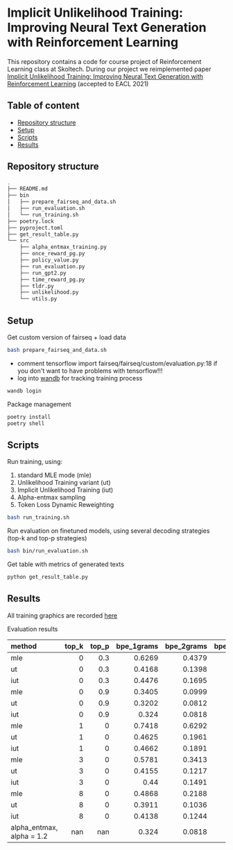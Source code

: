 # Implicit Unlikelihood Training: Improving Neural Text Generation with Reinforcement Learning

This repository contains a code for course project of Reinforcement Learning class at Skoltech. During our project we reimplemented paper [Implicit Unlikelihood Training: Improving Neural Text Generation with Reinforcement Learning](https://arxiv.org/abs/2101.04229) (accepted to EACL 2021)


## Table of content 

  - [Repository structure](#repository-structure)
  - [Setup](#setup)
  - [Scripts](#scripts)
  - [Results](#results)


## Repository structure

```bash
.
├── README.md
├── bin
│   ├── prepare_fairseq_and_data.sh
│   ├── run_evaluation.sh
│   └── run_training.sh
├── poetry.lock
├── pyproject.toml
├── get_result_table.py
└── src
    ├── alpha_entmax_training.py
    ├── once_reward_pg.py
    ├── policy_value.py
    ├── run_evaluation.py
    ├── run_gpt2.py
    ├── time_reward_pg.py
    ├── tldr.py
    ├── unlikelihood.py
    └── utils.py
```

## Setup
Get custom version of fairseq + load data

```bash
bash prepare_fairseq_and_data.sh
```
+ comment tensorflow import fairseq/fairseq/custom/evaluation.py:18 if you don't want to have problems with tensorflow!!!
+ log into [wandb](https://wandb.ai/home) for tracking training process
```bash
wandb login
```

Package management
```bash
poetry install
poetry shell
```

## Scripts

Run training, using: 
1. standard MLE mode (mle)
2. Unlikelihood Training variant (ut)
3. Implicit Unlikelihood Training (iut)
4. Alpha-entmax sampling 
5. Token Loss Dynamic Reweighting

```bash
bash run_training.sh
```
Run evaluation on finetuned models, using several decoding strategies (top-k and top-p strategies)
```bash
bash bin/run_evaluation.sh
```
Get table with metrics of generated texts
```bash
python get_result_table.py
```

## Results
All training graphics are recorded [here](https://wandb.ai/burnyshev/unlikelihood_training?workspace=user-burnyshev)

Evaluation results

method                    |   top_k |   top_p |   bpe_1grams |   bpe_2grams |   bpe_3grams |   bpe_4grams |   word_1grams |   word_2grams |   word_3grams |   word_4grams |
|:--------------------------|--------:|--------:|-------------:|-------------:|-------------:|-------------:|--------------:|--------------:|--------------:|--------------:|
| mle                       |       0 |     0.3 |       0.6269 |       0.4379 |       0.3471 |       0.2845 |        0.6153 |        0.4092 |        0.3167 |        0.2625 |
| ut                        |       0 |     0.3 |       0.4168 |       0.1398 |       0.0603 |       0.0275 |        0.4134 |        0.113  |        0.0363 |        0.0127 |
| iut                       |       0 |     0.3 |       0.4476 |       0.1695 |       0.0744 |       0.0321 |        0.4418 |        0.138  |        0.0453 |        0.0144 |
| mle                       |       0 |     0.9 |       0.3405 |       0.0999 |       0.0481 |       0.0243 |        0.3442 |        0.08   |        0.0294 |        0.0121 |
| ut                        |       0 |     0.9 |       0.3202 |       0.0812 |       0.0349 |       0.015  |        0.3266 |        0.0636 |        0.0193 |        0.0056 |
| iut                       |       0 |     0.9 |       0.324  |       0.0818 |       0.0341 |       0.0145 |        0.3295 |        0.0644 |        0.0189 |        0.0056 |
| mle                       |       1 |     0   |       0.7418 |       0.6292 |       0.571  |       0.5241 |        0.7368 |        0.6182 |        0.5616 |        0.5236 |
| ut                        |       1 |     0   |       0.4625 |       0.1961 |       0.0875 |       0.0408 |        0.4729 |        0.1853 |        0.0781 |        0.0367 |
| iut                       |       1 |     0   |       0.4662 |       0.1891 |       0.0819 |       0.0301 |        0.4735 |        0.1686 |        0.0655 |        0.0227 |
| mle                       |       3 |     0   |       0.5781 |       0.3413 |       0.2361 |       0.1689 |        0.567  |        0.313  |        0.2055 |        0.1457 |
| ut                        |       3 |     0   |       0.4155 |       0.1217 |       0.0401 |       0.0129 |        0.4223 |        0.1106 |        0.0315 |        0.009  |
| iut                       |       3 |     0   |       0.44   |       0.1491 |       0.0571 |       0.0204 |        0.4434 |        0.1311 |        0.0429 |        0.0135 |
| mle                       |       8 |     0   |       0.4868 |       0.2188 |       0.1271 |       0.0785 |        0.4773 |        0.1909 |        0.099  |        0.0582 |
| ut                        |       8 |     0   |       0.3911 |       0.1036 |       0.036  |       0.0125 |        0.3936 |        0.0898 |        0.0256 |        0.0075 |
| iut                       |       8 |     0   |       0.4138 |       0.1244 |       0.0465 |       0.0169 |        0.4139 |        0.1069 |        0.0326 |        0.0101 |
| alpha_entmax, alpha = 1.2 |     nan |   nan   |       0.324  |       0.0818 |       0.0341 |       0.0145 |        0.3295 |        0.0644 |        0.0189 |        0.0056 |